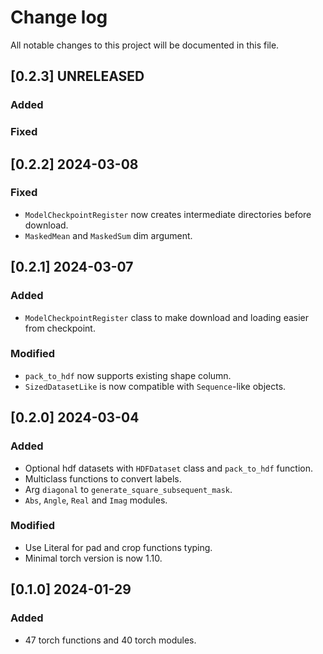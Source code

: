 # Change log

All notable changes to this project will be documented in this file.

## [0.2.3] UNRELEASED
### Added
### Fixed

## [0.2.2] 2024-03-08
### Fixed
- `ModelCheckpointRegister` now creates intermediate directories before download.
- `MaskedMean` and `MaskedSum` dim argument.


## [0.2.1] 2024-03-07
### Added
- `ModelCheckpointRegister` class to make download and loading easier from checkpoint.

### Modified
- `pack_to_hdf` now supports existing shape column.
- `SizedDatasetLike` is now compatible with `Sequence`-like objects.


## [0.2.0] 2024-03-04
### Added
- Optional hdf datasets with `HDFDataset` class and `pack_to_hdf` function.
- Multiclass functions to convert labels.
- Arg `diagonal` to `generate_square_subsequent_mask`.
- `Abs`, `Angle`, `Real` and `Imag` modules.

### Modified
- Use Literal for pad and crop functions typing.
- Minimal torch version is now 1.10.


## [0.1.0] 2024-01-29
### Added
- 47 torch functions and 40 torch modules.
